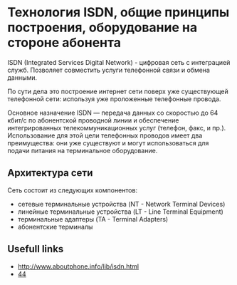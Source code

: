 # Технология ISDN, общие принципы построения, оборудование на стороне абонента

ISDN (Integrated Services Digital Network) - цифровая сеть с интеграцией служб. Позволяет совместить услуги телефонной связи и обмена данными.

По сути дела это построение интернет сети поверх уже существующей телефонной сети: используя уже проложенные телефонные провода.

Основное назначение ISDN — передача данных со скоростью до 64 кбит/с по абонентской проводной линии и обеспечение интегрированных телекоммуникационных услуг (телефон, факс, и пр.). Использование для этой цели телефонных проводов имеет два преимущества: они уже существуют и могут использоваться для подачи питания на терминальное оборудование.

## Архитектура сети

Сеть состоит из следующих компонентов:

* сетевые терминальные устройства (NT - Network Terminal Devices)
* линейные терминальные устройства (LT - Line Terminal Equipment)
* терминальные адаптеры (TA - Terminal Adapters)
* абонентские терминалы

## Usefull links

* http://www.aboutphone.info/lib/isdn.html
* [44](/other/35.pdf)